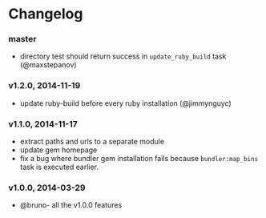 # Changelog

### master
- directory test should return success in `update_ruby_build`
  task (@maxstepanov)

### v1.2.0, 2014-11-19
- update ruby-build before every ruby installation (@jimmynguyc)

### v1.1.0, 2014-11-17
- extract paths and urls to a separate module
- update gem homepage
- fix a bug where bundler gem installation fails because `bundler:map_bins` task
  is executed earlier.

### v1.0.0, 2014-03-29
- @bruno- all the v1.0.0 features
